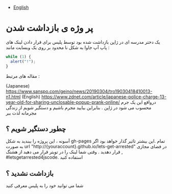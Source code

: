 - [English](README.md)

# پر وژه ی بازداشت شدن

یک دختر مدرسه ای در ژاپن بازداشت شده بود توسط پلیس برای قرار دادن لینک های پاپ آپ جاوا به شکل نا محدود بر روی یک وبسایت  مانند :

```js
while (1) {
  alert("!");
}
```

مقاله های مرتبط :

(Japanese) https://www.sanspo.com/geino/news/20190304/tro19030418410013-n1.html
(English) https://www.zdnet.com/article/japanese-police-charge-13-year-old-for-sharing-unclosable-popup-prank-online/
درواقع این یک جرم محسوب می شود در ژاپن . بنابراین  بیایید مجرم باشیم و دستگیر شویم
از زندگی مجرمانه لذت ببر

## چطور دستگیر شویم ؟

آسونه ، این پروژه را ببندید  به شکل
gh-pages
تمام .این بیشتر تاثیر گذار خواهد بود اگر به صورت
url "http://{youraccount}.github.io/lets-get-arrested"
در فضای مجازی قرار دهدید .
وقتی شما لینک را در تویتر قرار می دهید از هشتگ , #letsgetarrested4jscode.
استفاده کنید

## بازداشت نشدید ؟

شما می توانید خود را به پلیس معرفی کنید
